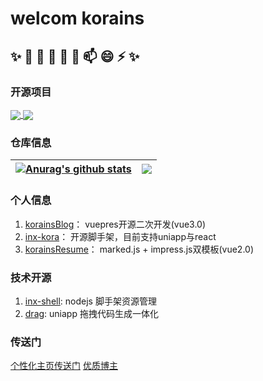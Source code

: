 # welcom korains

## ✨ 🔭 🌱 👯 🤔 💬 📫 😄 ⚡ ✨

### 开源项目
<a href="https://github.com/anuraghazra/github-readme-stats">
  <img align="center" src="https://github-readme-stats.vercel.app/api/pin/?username=kora-KR&repo=resume" />
</a>
<a href="https://github.com/anuraghazra/convoychat">
  <img align="center" src="https://github-readme-stats.vercel.app/api/pin/?username=kora-KR&repo=Blog" />
</a>

<a style='diplay: block; margin: 30px 0'></a>

### 仓库信息 
| <a href="https://github.com/anuraghazra/github-readme-stats"><img align="center" src="https://github-readme-stats.vercel.app/api?username=kora-KR&show_icons=true&include_all_commits=true&theme=buefy&hide_border=true" alt="Anurag's github stats" /></a> | <a href="https://github.com/anuraghazra/github-readme-stats"><img align="center" src="https://github-readme-stats.vercel.app/api/top-langs/?username=kora-KR&layout=compact&theme=buefy&hide_border=true" /></a> |
| ------------- | ------------- |

### 个人信息
1. [korainsBlog](https://kora-kr.github.io/about/)： vuepres开源二次开发(vue3.0)
2. [inx-kora](https://www.npmjs.com/~inx_kora)： 开源脚手架，目前支持uniapp与react
3. [korainsResume](http://koras.gitee.io/korains_resume)： marked.js + impress.js双模板(vue2.0)

### 技术开源
1. [inx-shell](https://www.npmjs.com/package/inx-shell):  nodejs 脚手架资源管理
2. [drag](http://test.hhxinfo.com/drag/#/):  uniapp 拖拽代码生成一体化

### 传送门
[个性化主页传送门](https://github.com/anuraghazra/github-readme-stats)
[优质博主](https://github.com/anuraghazra)
